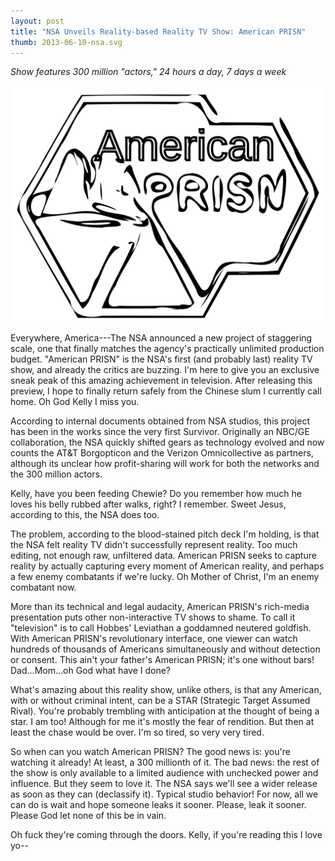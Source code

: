```yaml
---
layout: post
title: "NSA Unveils Reality-based Reality TV Show: American PRISN"
thumb: 2013-06-10-nsa.svg
---
```


*Show features 300 million "actors," 24 hours a day, 7 days a week*

![NSA Prisn Logo](/assets/2013-06-10-nsa.svg)

Everywhere, America---The NSA announced a new project of staggering scale, one that finally matches the agency's practically unlimited production budget. "American PRISN" is the NSA's first (and probably last) reality TV show, and already the critics are buzzing. I'm here to give you an exclusive sneak peak of this amazing achievement in television. After releasing this preview, I hope to finally return safely from the Chinese slum I currently call home. Oh God Kelly I miss you.

According to internal documents obtained from NSA studios, this project has been in the works since the very first Survivor. Originally an NBC/GE collaboration, the NSA quickly shifted gears as technology evolved and now counts the AT&amp;T Borgopticon and the Verizon Omnicollective as partners, although its unclear how profit-sharing will work for both the networks and the 300 million actors. 

Kelly, have you been feeding Chewie? Do you remember how much he loves his belly rubbed after walks, right? I remember. Sweet Jesus, according to this, the NSA does too.

The problem, according to the blood-stained pitch deck I'm holding, is that the NSA felt reality TV didn't successfully represent reality. Too much editing, not enough raw, unfiltered data. American PRISN seeks to capture reality by actually capturing every moment of American reality, and perhaps a few enemy combatants if we're lucky. Oh Mother of Christ, I'm an enemy combatant now. 

More than its technical and legal audacity, American PRISN's rich-media presentation puts other non-interactive TV shows to shame. To call it "television" is to call Hobbes' Leviathan a goddamned neutered goldfish. With American PRISN's revolutionary interface, one viewer can watch hundreds of thousands of Americans simultaneously and without detection or consent. This ain't your father's American PRISN; it's one without bars! Dad...Mom...oh God what have I done?

What's amazing about this reality show, unlike others, is that any American, with or without criminal intent, can be a STAR (Strategic Target Assumed Rival). You're probably trembling with anticipation at the thought of being a star. I am too! Although for me it's mostly the fear of rendition. But then at least the chase would be over. I'm so tired, so very very tired.

So when can you watch American PRISN? The good news is: you're watching it already! At least, a 300 millionth of it. The bad news: the rest of the show is only available to a limited audience with unchecked power and influence. But they seem to love it. The NSA says we'll see a wider release as soon as they can (declassify it). Typical studio behavior! For now, all we can do is wait and hope someone leaks it sooner. Please, leak it sooner. Please God let none of this be in vain.

Oh fuck they're coming through the doors. Kelly, if you're reading this I love yo--
